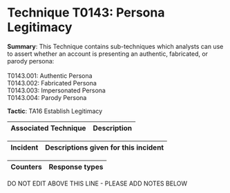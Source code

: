 # Technique T0143: Persona Legitimacy

**Summary**: This Technique contains sub-techniques which analysts can use to assert whether an account is presenting an authentic, fabricated, or parody persona:<br><br> T0143.001: Authentic Persona<br> T0143.002: Fabricated Persona<br> T0143.003: Impersonated Persona<br> T0143.004: Parody Persona

**Tactic**: TA16 Establish Legitimacy           


| Associated Technique | Description |
| --------- | ------------------------- |



| Incident | Descriptions given for this incident |
| -------- | -------------------- |



| Counters | Response types |
| -------- | -------------- |


DO NOT EDIT ABOVE THIS LINE - PLEASE ADD NOTES BELOW
